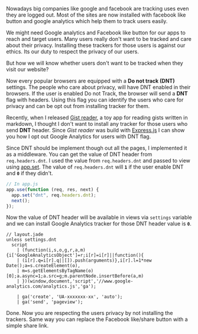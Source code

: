 <!--


---
 "Express.js : respect DNT header"
excerpt: "Express.js : respect DNT header"
date: 2015-01-02 00:00:00 IST
updated: 2015-01-02 00:00:00 IST
categories: javascript, express, nodejs
---

-->
<!DOCTYPE html>
<html>

<head>
  <title>basic-git-workflow</title>
  <meta charset="utf-8">
  <meta name="viewport" content="width=device-width, initial-scale=1.0">


  <link rel="stylesheet" href="./css/bootstrap.css">
  <link rel="stylesheet" href="./css/bootstrap.grid.css">
  <link rel="stylesheet" href="./css/bootstrap.min.css">
  <link rel="stylesheet" href="./css/bootstrap-reboot.min.css">
  <link rel="stylesheet" href="./css/bootstrap.css.map">
  <link rel="stylesheet" href="./css/blog-home.css">
  <link rel="stylesheet" href="./css/prism.css">
  <script async defer src="./css/prism.js"></script>
</head>
<!--------------------------------------------------------------------------------------------------->
<!--------------------------------------------------------------------------------------------------->
<!--------------------------------------------------------------------------------------------------->
<!--------------------------------------------------------------------------------------------------->
<!--------------------------------------------------------------------------------------------------->




<body>

Nowadays big companies like google and facebook are tracking uses even they are logged out. Most of the sites are now installed with facebook like button and google analytics which help them to track users easily.

We might need Google analytics and Facebook like button for our apps to reach and target users. Many users really don't want to be tracked and care about their privacy. Installing these trackers for those users is against our ethics. Its our duty to respect the privacy of our users.

But how we will know whether users don't want to be tracked when they visit our website?

Now every popular browsers are equipped with a **Do not track (DNT)** settings. The people who care about privacy, will have DNT enabled in their browsers. If the user is enabled Do not Track, the browser will send a **DNT** flag with headers. Using this flag you can identify the users who care for privacy and can be opt out from installing tracker for them.

Recently, when I released [Gist reader](http://gistreader.herokuapp.com/), a toy app for reading gists written in markdown, I thought I don't want to install any tracker for those users who send **DNT** header. Since _Gist reader_ was build with [Express.js](http://expressjs.com) I can show you how I opt out Google Analytics for users with DNT flag.

Since DNT should be implement though out all the pages, I implemented it as a middleware. You can get the value of DNT header from `req.headers.dnt`. I used the value from `req.headers.dnt` and passed to view using [app.set](http://expressjs.com/api.html#app.set). The value of `req.headers.dnt` will **`1`** if the user enable DNT and **`0`** if they didn't.

```js
// In app.js
app.use(function (req, res, next) {
  app.set("dnt", req.headers.dnt);
  next();
});
```

Now the value of DNT header will be available in views via `settings` variable and we can install Google Analytics tracker for those DNT header value is **`0`**.

```jade
// layout.jade
unless settings.dnt
  script
    | (function(i,s,o,g,r,a,m){i['GoogleAnalyticsObject']=r;i[r]=i[r]||function(){
    | (i[r].q=i[r].q||[]).push(arguments)},i[r].l=1*new Date();a=s.createElement(o),
    | m=s.getElementsByTagName(o)[0];a.async=1;a.src=g;m.parentNode.insertBefore(a,m)
    | })(window,document,'script','//www.google-analytics.com/analytics.js','ga');

    | ga('create', 'UA-xxxxxxx-xx', 'auto');
    | ga('send', 'pageview');
```

Done. Now you are respecting the users privacy by not installing the trackers. Same way you can replace the Facebook like/share button with a simple share link.
